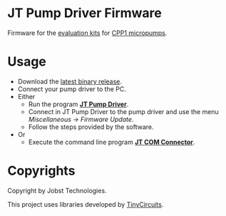 # JT Pump Driver Firmware

Firmware for the [evaluation kits](https://www.jobst-technologies.com/products/microfluidics/peristaltic-micropumps/#Evaluation_Kits) for [CPP1 micropumps](https://www.jobst-technologies.com/products/microfluidics/peristaltic-micropumps).

# Usage

- Download the [latest binary release](https://github.com/JobstTechnologies/JT-PumpDriver-Firmware/releases/latest).
- Connect your pump driver to the PC.
- Either
  - Run the program [**JT Pump Driver**](https://github.com/JobstTechnologies/JT-Pump-Driver/releases/latest).
  - Connect in JT Pump Driver to the pump driver and use the menu *Miscellaneous → Firmware Update*.
  - Follow the steps provided by the software.
- Or
  - Execute the command line program [**JT COM Connector**](https://github.com/JobstTechnologies/JT-COM-Connector/releases/latest). 

# Copyrights

Copyright by Jobst Technologies.

This project uses libraries developed by [TinyCircuits](https://github.com/TinyCircuits/TinyCircuits-TinyShield-Dual-Motor-ASD2302).
